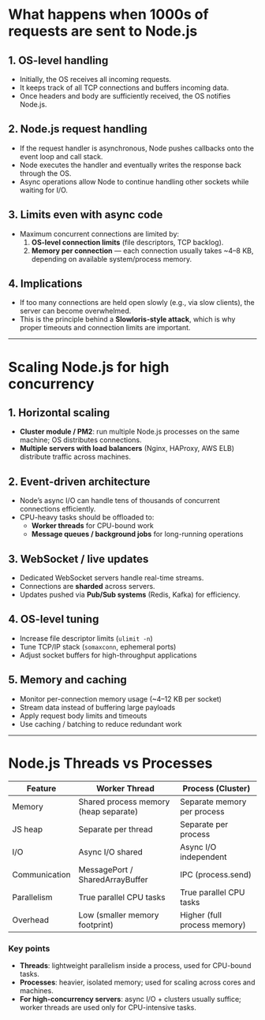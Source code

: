 # What happens when 1000s of requests are sent to Node.js

## 1. OS-level handling
- Initially, the OS receives all incoming requests.  
- It keeps track of all TCP connections and buffers incoming data.  
- Once headers and body are sufficiently received, the OS notifies Node.js.

## 2. Node.js request handling
- If the request handler is asynchronous, Node pushes callbacks onto the event loop and call stack.  
- Node executes the handler and eventually writes the response back through the OS.  
- Async operations allow Node to continue handling other sockets while waiting for I/O.

## 3. Limits even with async code
- Maximum concurrent connections are limited by:
  1. **OS-level connection limits** (file descriptors, TCP backlog).  
  2. **Memory per connection** — each connection usually takes ~4–8 KB, depending on available system/process memory.

## 4. Implications
- If too many connections are held open slowly (e.g., via slow clients), the server can become overwhelmed.  
- This is the principle behind a **Slowloris-style attack**, which is why proper timeouts and connection limits are important.

---

# Scaling Node.js for high concurrency

## 1. Horizontal scaling
- **Cluster module / PM2**: run multiple Node.js processes on the same machine; OS distributes connections.  
- **Multiple servers with load balancers** (Nginx, HAProxy, AWS ELB) distribute traffic across machines.

## 2. Event-driven architecture
- Node’s async I/O can handle tens of thousands of concurrent connections efficiently.  
- CPU-heavy tasks should be offloaded to:
  - **Worker threads** for CPU-bound work  
  - **Message queues / background jobs** for long-running operations

## 3. WebSocket / live updates
- Dedicated WebSocket servers handle real-time streams.  
- Connections are **sharded** across servers.  
- Updates pushed via **Pub/Sub systems** (Redis, Kafka) for efficiency.

## 4. OS-level tuning
- Increase file descriptor limits (`ulimit -n`)  
- Tune TCP/IP stack (`somaxconn`, ephemeral ports)  
- Adjust socket buffers for high-throughput applications

## 5. Memory and caching
- Monitor per-connection memory usage (~4–12 KB per socket)  
- Stream data instead of buffering large payloads  
- Apply request body limits and timeouts  
- Use caching / batching to reduce redundant work  

---

# Node.js Threads vs Processes

| Feature       | Worker Thread                         | Process (Cluster)            |
| ------------- | ------------------------------------- | ---------------------------- |
| Memory        | Shared process memory (heap separate) | Separate memory per process  |
| JS heap       | Separate per thread                   | Separate per process         |
| I/O           | Async I/O shared                      | Async I/O independent        |
| Communication | MessagePort / SharedArrayBuffer       | IPC (process.send)           |
| Parallelism   | True parallel CPU tasks               | True parallel CPU tasks      |
| Overhead      | Low (smaller memory footprint)        | Higher (full process memory) |

### Key points
- **Threads**: lightweight parallelism inside a process, used for CPU-bound tasks.  
- **Processes**: heavier, isolated memory; used for scaling across cores and machines.  
- **For high-concurrency servers**: async I/O + clusters usually suffice; worker threads are used only for CPU-intensive tasks.  